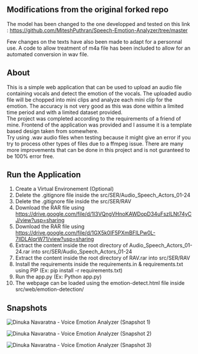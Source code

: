 ## Modifications from the original forked repo

The model has been changed to the one developped and tested on this link : 
https://github.com/MiteshPuthran/Speech-Emotion-Analyzer/tree/master

Few changes on the texts have also been made to adapt for a personnal use. 
A code to allow treatment of m4a file has been included to allow for an automated conversion in wav file.


## About

This is a simple web application that can be used to upload an audio file containing vocals and detect the emotion of the vocals. The uploaded audio file will be chopped into mini clips and analyze each mini clip for the emotion. The accuracy is not very good as this was done within a limited time period and with a limited dataset provided.<br>
The project was completed according to the requirements of a friend of mine. Frontend of the application was provided and I assume it is a template based design taken from somewhere.<br>
Try using .wav audio files when testing because it might give an error if you try to process other types of files due to a ffmpeg issue. There are many more improvements that can be done in this project and is not guranteed to be 100% error free.


## Run the Application

1. Create a Virtual Environement (Optional)
2. Delete the .gitignore file inside the src/SER/Audio_Speech_Actors_01-24
3. Delete the .gitignore file inside the src/SER/RAV
4. Download the RAR file using https://drive.google.com/file/d/1l3VQngVHnoKAWDopD34uFszILNt74yCJ/view?usp=sharing
5. Download the RAR file using https://drive.google.com/file/d/1GX5k0IF5PXmBFILPw0L-7IlDLAlqrW71/view?usp=sharing
6. Extract the content inside the root directory of Audio_Speech_Actors_01-24.rar into src/SER/Audio_Speech_Actors_01-24
7. Extract the content inside the root directory of RAV.rar into src/SER/RAV
8. Install the requirements inside the requirements.in & requirements.txt using PIP (Ex: pip install -r requirements.txt)
9. Run the app.py (Ex: Python app.py)
10. The webpage can be loaded using the emotion-detect.html file inside src/web/emotion-detection/


## Snapshots
![Dinuka Navaratna - Voice Emotion Analyzer (Snapshot 1)](https://user-images.githubusercontent.com/26020039/162551058-d94103d6-59e5-45cd-8b8d-d138d1aa6e03.png)

![Dinuka Navaratna - Voice Emotion Analyzer (Snapshot 2)](https://user-images.githubusercontent.com/26020039/162551064-788b2e77-2f59-454f-abf7-cf2a12087e45.png)

![Dinuka Navaratna - Voice Emotion Analyzer (Snapshot 3)](https://user-images.githubusercontent.com/26020039/162551067-e1b88105-8b1b-43bb-9f4a-b51504a1607c.png)
